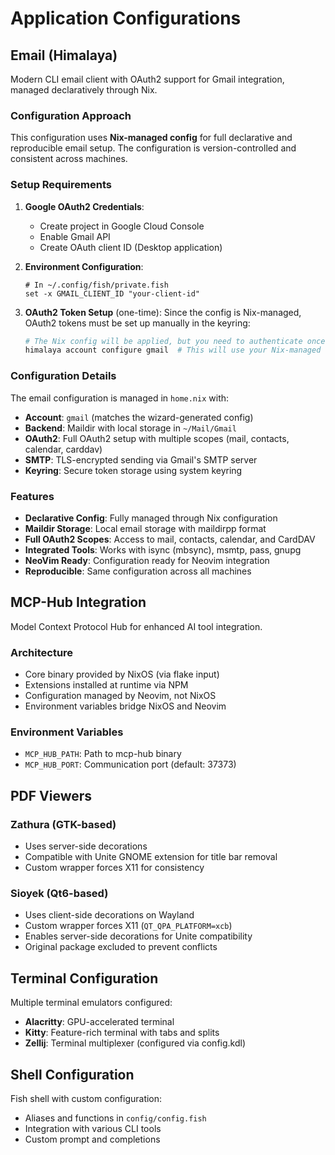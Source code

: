 # Application Configurations

## Email (Himalaya)

Modern CLI email client with OAuth2 support for Gmail integration, managed declaratively through Nix.

### Configuration Approach

This configuration uses **Nix-managed config** for full declarative and reproducible email setup. The configuration is version-controlled and consistent across machines.

### Setup Requirements

1. **Google OAuth2 Credentials**:
   - Create project in Google Cloud Console
   - Enable Gmail API
   - Create OAuth client ID (Desktop application)

2. **Environment Configuration**:
   ```fish
   # In ~/.config/fish/private.fish
   set -x GMAIL_CLIENT_ID "your-client-id"
   ```

3. **OAuth2 Token Setup** (one-time):
   Since the config is Nix-managed, OAuth2 tokens must be set up manually in the keyring:
   ```bash
   # The Nix config will be applied, but you need to authenticate once
   himalaya account configure gmail  # This will use your Nix-managed config
   ```

### Configuration Details

The email configuration is managed in `home.nix` with:

- **Account**: `gmail` (matches the wizard-generated config)
- **Backend**: Maildir with local storage in `~/Mail/Gmail`
- **OAuth2**: Full OAuth2 setup with multiple scopes (mail, contacts, calendar, carddav)
- **SMTP**: TLS-encrypted sending via Gmail's SMTP server
- **Keyring**: Secure token storage using system keyring

### Features

- **Declarative Config**: Fully managed through Nix configuration
- **Maildir Storage**: Local email storage with maildirpp format
- **Full OAuth2 Scopes**: Access to mail, contacts, calendar, and CardDAV
- **Integrated Tools**: Works with isync (mbsync), msmtp, pass, gnupg
- **NeoVim Ready**: Configuration ready for Neovim integration
- **Reproducible**: Same configuration across all machines

## MCP-Hub Integration

Model Context Protocol Hub for enhanced AI tool integration.

### Architecture

- Core binary provided by NixOS (via flake input)
- Extensions installed at runtime via NPM
- Configuration managed by Neovim, not NixOS
- Environment variables bridge NixOS and Neovim

### Environment Variables

- `MCP_HUB_PATH`: Path to mcp-hub binary
- `MCP_HUB_PORT`: Communication port (default: 37373)

## PDF Viewers

### Zathura (GTK-based)

- Uses server-side decorations
- Compatible with Unite GNOME extension for title bar removal
- Custom wrapper forces X11 for consistency

### Sioyek (Qt6-based)

- Uses client-side decorations on Wayland
- Custom wrapper forces X11 (`QT_QPA_PLATFORM=xcb`)
- Enables server-side decorations for Unite compatibility
- Original package excluded to prevent conflicts

## Terminal Configuration

Multiple terminal emulators configured:

- **Alacritty**: GPU-accelerated terminal
- **Kitty**: Feature-rich terminal with tabs and splits
- **Zellij**: Terminal multiplexer (configured via config.kdl)

## Shell Configuration

Fish shell with custom configuration:

- Aliases and functions in `config/config.fish`
- Integration with various CLI tools
- Custom prompt and completions